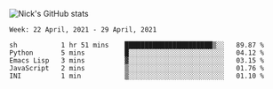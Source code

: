 ![Nick's GitHub stats](https://github-readme-stats.vercel.app/api?username=nickdark&theme=vue&show_icons=true)


<!--START_SECTION:waka-->
```text
Week: 22 April, 2021 - 29 April, 2021

sh           1 hr 51 mins    ██████████████████████▒░░   89.87 % 
Python       5 mins          █░░░░░░░░░░░░░░░░░░░░░░░░   04.12 % 
Emacs Lisp   3 mins          ▓░░░░░░░░░░░░░░░░░░░░░░░░   03.15 % 
JavaScript   2 mins          ▒░░░░░░░░░░░░░░░░░░░░░░░░   01.76 % 
INI          1 min           ▒░░░░░░░░░░░░░░░░░░░░░░░░   01.10 % 
```
<!--END_SECTION:waka-->

<!--
**nickdark/nickdark** is a ✨ _special_ ✨ repository because its `README.md` (this file) appears on your GitHub profile.

Here are some ideas to get you started:

- 🔭 I’m currently working on ...
- 🌱 I’m currently learning ...
- 👯 I’m looking to collaborate on ...
- 🤔 I’m looking for help with ...
- 💬 Ask me about ...
- 📫 How to reach me: ...
- 😄 Pronouns: ...
- ⚡ Fun fact: ...
-->
